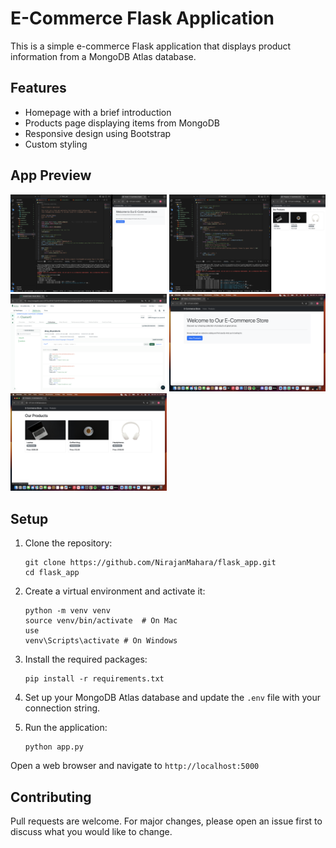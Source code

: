 # E-Commerce Flask Application

This is a simple e-commerce Flask application that displays product information from a MongoDB Atlas database.

## Features

- Homepage with a brief introduction
- Products page displaying items from MongoDB
- Responsive design using Bootstrap
- Custom styling

## App Preview
<img src="static/images/Screenshot 2024-10-12 at 4.21.11 PM.png" width="250" />
<img src="static/images/Screenshot 2024-10-12 at 4.22.23 PM.png" width="250" />
<img src="static/images/Screenshot 2024-10-12 at 4.23.33 PM.png" width="250" />
<img src="static/images/Screenshot 2024-10-12 at 4.26.15 PM.png" width="250" />
<img src="static/images/Screenshot 2024-10-12 at 4.27.00 PM.png" width="250" />

## Setup

1. Clone the repository:
   ```
   git clone https://github.com/NirajanMahara/flask_app.git
   cd flask_app
   ```

2. Create a virtual environment and activate it:
   ```
   python -m venv venv
   source venv/bin/activate  # On Mac 
   use 
   venv\Scripts\activate # On Windows
   ```

3. Install the required packages:
   ```
   pip install -r requirements.txt
   ```

4. Set up your MongoDB Atlas database and update the `.env` file with your connection string.

5. Run the application:
   ```
   python app.py
   ```

Open a web browser and navigate to `http://localhost:5000`


## Contributing

Pull requests are welcome. For major changes, please open an issue first to discuss what you would like to change.

